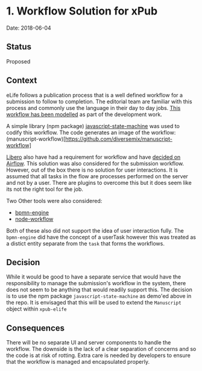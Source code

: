 # 1. Workflow Solution for xPub

Date: 2018-06-04

## Status

Proposed

## Context

eLife follows a publication process that is a well defined workflow for a submission to follow to completion. 
The editorial team are familiar with this process and commonly use the language in their day to day jobs.
[This workflow has been modelled](https://drive.google.com/drive/u/0/folders/1gRuWuoI9KcEwfgNrFYVNDUiQ5YzK88de) as part of the development work.

A simple library (npm package) [javascript-state-machine](https://github.com/jakesgordon/javascript-state-machine) was used to codify this workflow. The code generates an image of the workflow: (manuscript-workflow)[https://github.com/diversemix/manuscript-workflow]

[Libero](https://github.com/libero/) also have had a requirement for workflow and have [decided on Airflow](https://github.com/libero/walking-skeleton/blob/master/adr/0003-workflow-system.md). 
This solution was also considered for the submission workflow. 
However, out of the box there is no solution for user interactions.
It is assumed that all tasks in the flow are processes performed on the server and not by a user.
There are plugins to overcome this but it does seem like its not the right tool for the job.

Two Other tools were also considered:
 * [bpmn-engine](https://github.com/paed01/bpmn-engine)
 * [node-workflow](https://github.com/joyent/node-workflow)

Both of these also did not support the idea of user interaction fully. 
The `bpmn-engine` did have the concept of a userTask however this was treated as a distict entity separate from the `task` that forms the workflows.

## Decision

While it would be good to have a separate service that would have the responsibility to manage the submission's workflow in the system,
there does not seem to be anything that would readily support this. 
The decision is to use the npm package `javascript-state-machine` as demo'ed above in the repo.
It is envisaged that this will be used to extend the `Manuscript` object within `xpub-elife` 

## Consequences

There will be no separate UI and server components to handle the workflow. 
The downside is the lack of a clear separation of concerns and so the code is at risk of rotting.
Extra care is needed by developers to ensure that the workflow is managed and encapsulated properly.
   
